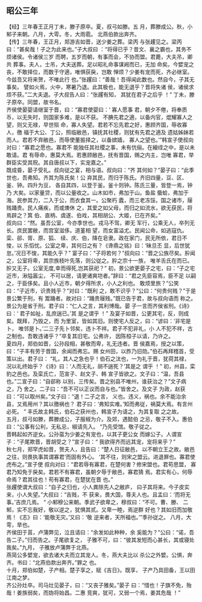 ## 昭公三年

【经】三年春王正月丁未，滕子原卒。夏，叔弓如滕。五
月，葬滕成公。秋，小邾子来朝。八月，大雩。冬，大雨雹。
北燕伯款出奔齐。  
【传】三年春，王正月，郑游吉如晋，送少姜之葬。梁丙
与张趯见之。梁丙曰：“甚矣哉！子之为此来也。”子大叔曰
：“将得已乎？昔文、襄之霸也，其务不烦诸侯。令诸侯三岁
而聘，五岁而朝，有事而会，不协而盟。君薨，大夫吊，卿共
葬事。夫人，士吊，大夫送葬。足以昭礼命事谋阙而已，无加
命矣。今嬖宠之丧，不敢择位，而数于守適，唯惧获戾，岂敢
惮烦？少姜有宠而死，齐必继室。今兹吾又将来贺，不唯此行
也。”张趯曰：“善哉！吾得闻此数也。然自今，子其无事矣。
譬如火焉，火中，寒暑乃退。此其极也，能无退乎？晋将失诸
侯，诸侯求烦不获。”二大夫退。子大叔告人曰：“张趯有知，
其犹在君子之后乎 ！”
丁未，滕子原卒。同盟，故书名。  
齐侯使晏婴请继室于晋，曰：“寡君使婴曰：‘ 寡人愿事
君，朝夕不倦，将奉质币，以无失时，则国家多难，是以不获。
不腆先君之適，以备内官，焜耀寡人之望，则又无禄，早世殒
命，寡人失望。君若不忘先君之好，惠顾齐国，辱收寡人，徼
福于大公、丁公，照临敝邑，镇抚其社稷，则犹有先君之適及
遗姑姊妹若而人。君若不弃敝邑，而辱使董振择之，以备嫔嫱，
寡人之望也。’”韩宣子使叔向对曰：“寡君之愿也。寡君不
能独任其社稷之事，未有伉俪。在縗绖之中，是以未敢请。君
有辱命，惠莫大焉。若惠顾敝邑，抚有晋国，赐之内主，岂唯
寡君，举群臣实受其贶。其自唐叔以下，实宠嘉之。”  
既成昏，晏子受礼。叔向従之宴，相与语。叔向曰：“齐
其何如？”晏子曰：“此季世也，吾弗知。齐其为陈氏矣！公
弃其民，而归于陈氏。齐旧四量，豆、区、釜、钟。四升为豆，
各自其四，以登于釜。釜十则钟。陈氏三量，皆登一焉，钟乃
大矣。以家量贷，而以公量收之。山木如市，弗加于山。鱼盐
蜃蛤，弗加于海。民参其力，二入于公，而衣食其一。公聚朽
蠹，而三老冻馁。国之诸市，屦贱踊贵。民人痛疾，而或燠休
之，其爱之如父母，而归之如流水，欲无获民，将焉辟之？箕
伯、直柄、虞遂、伯戏，其相胡公、大姬，已在齐矣。”  
叔向曰：“然。虽吾公室，今亦季世也。戎马不驾，卿无
军行，公乘无人，卒列无长。庶民罢敝，而宫室滋侈。道堇相
望，而女富溢尤。民闻公命，如逃寇仇。栾、郤、胥、原、狐、
续、庆、伯，降在皂隶。政在家门，民无所依，君日不悛，以
乐慆忧。公室之卑，其何日之有？《谗鼎之铭》曰：‘昧旦丕
显，后世犹怠。’况日不悛，其能久乎？”
宴子曰：“子将若何？”叔向曰：“晋之公族尽矣。肸闻
之，公室将卑，其宗族枝叶先落，则公従之。肸之宗十一族，
唯羊舌氏在而已。肸又无子。公室无度,幸而得死,岂其获祀？”
初，景公欲更晏子之宅，曰：“子之宅近市，湫隘嚣尘，
不可以居，请更诸爽垲者。”辞曰：“君之先臣容焉，臣不足
以嗣之，于臣侈矣。且小人近市，朝夕得所求，小人之利也。
敢烦里旅？”公笑曰：“子近市，识贵贱乎？”对曰：“既利
之，敢不识乎？”公曰：“何贵何贱？”于是景公繁于刑，有
鬻踊者。故对曰：“踊贵屦贱。”既已告于君，故与叔向语而
称之。景公为是省于刑。君子曰：“仁人之言，其利博哉。晏
子一言而齐侯省刑。《诗》曰：‘ 君子如祉，乱庶遄已。’其
是之谓乎 ！”
及宴子如晋，公更其宅，反，则成矣。既拜，乃毁之，而
为里室，皆如其旧。则使宅人反之，曰：“谚曰：‘非宅是卜，
唯邻是卜。’二三子先卜邻矣，违卜不祥。君子不犯非礼，小
人不犯不祥，古之制也。吾敢违诸乎？”卒复其旧宅。公弗许，
因陈桓子以请，乃许之。  
夏四月，郑伯如晋，公孙段相，甚敬而卑，礼无违者。晋
侯嘉焉，授之以策，曰：“子丰有劳于晋国，余闻而弗忘。赐
女州田，以胙乃旧勋。”伯石再拜稽首，受策以出。君子曰：
“礼，其人之急也乎！伯石之汰也，一为礼于晋，犹荷其禄，
况以礼终始乎？《诗》曰：‘人而无礼，胡不遄死？’其是之
谓乎 ！”
初，州县，栾豹之邑也。及栾氏亡，范宣子、赵文子、韩
宣子皆欲之。文子曰：“温，吾县也。”二宣子曰：“自郤称
以别，三传矣。晋之别县不唯州，谁获治之？”文子病之，乃
舍之。二子曰：“吾不可以正议而自与也。”皆舍之。及文子
为政，赵获曰：“可以取州矣。”文子曰：“退！二子之言，
义也。违义，祸也。余不能治余县，又焉用州？其以徼祸也？
君子曰：‘弗知实难。’知而弗従，祸莫大焉。有言州必死。 ”
丰氏故主韩氏，伯石之获州也，韩宣子为请之，为其复取
之之故。  
五月，叔弓如滕，葬滕成公，子服椒为介。及郊，遇懿伯
之忌，敬子不入。惠伯曰：“公事有公利，无私忌，椒请先入。
“乃先受馆。敬子従之。  
晋韩起如齐逆女。公孙虿为少姜之有宠也，以其子更公女
而嫁公子。人谓宣子：“子尾欺晋，晋胡受之？”宣子曰：“
我欲得齐而远其宠，宠将来乎？”  
秋七月，郑罕虎如晋，贺夫人，且告曰：“楚人日征敝邑，
以不朝立王之故。敝邑之往，则畏执事其谓寡君‘而固有外心。
‘其不往，则宋之盟云。进退罪也。寡君使虎布之。”宣子使
叔向对曰：“君若辱有寡君，在楚何害？修宋盟也。君苟思盟，
寡君乃知免于戾矣。君若不有寡君，虽朝夕辱于敝邑，寡君猜
焉。君实有心，何辱命焉？君其往也！苟有寡君，在楚犹在晋
也。”  
张趯使谓大叔曰：“自子之归也，小人粪除先人之敝庐，
曰子其将来。今子皮实来，小人失望。”大叔曰：“吉贱，不
获来，畏大国，尊夫人也。且孟曰：‘而将无事。’吉庶几焉。
“
小邾穆公来朝。季武子欲卑之，穆叔曰：“不可。曹、滕、
二邾，实不忘我好，敬以逆之，犹惧其贰。又卑一睦，焉逆群
好也？其如旧而加敬焉！《志》曰：‘能敬无灾。’又曰：‘敬
逆来者，天所福也。’”季孙従之。
八月，大雩，旱也。  
齐侯田于莒，卢蒲弊见，泣且请曰：“余发如此种种，余
奚能为？”公曰：“诺，吾告二子。”归而告之。子尾欲复之，
子雅不可，曰：“彼其发短而心甚长，其或寝处我矣。”九月，
子雅放卢蒲弊于北燕。  
燕简公多嬖宠，欲去诸大夫而立其宠人。冬，燕大夫比以
杀公之外嬖。公惧，奔齐。书曰：“北燕伯款出奔齐。”罪之
也。  
十月，郑伯如楚，子产相。楚子享之，赋《吉日》。既享，
子产乃具田备，王以田江南之梦。  
齐公孙灶卒。司马灶见晏子，曰：“又丧子雅矣。”晏子
曰：“惜也！子旗不免，殆哉！姜族弱矣，而妫将始昌。二惠
竞爽，犹可，又弱一个焉，姜其危哉 ！”

